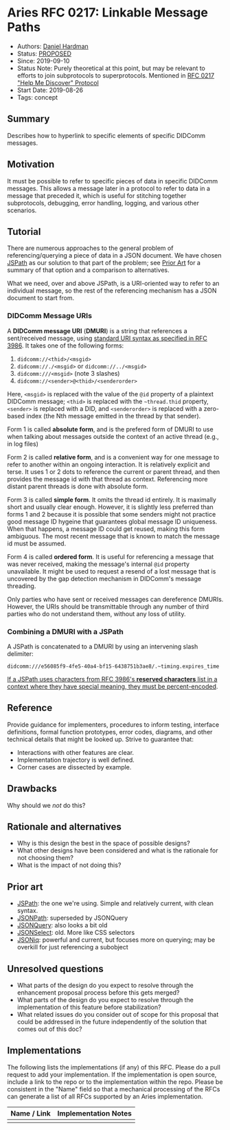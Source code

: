 # Aries RFC 0217: Linkable Message Paths
- Authors: [Daniel Hardman](daniel.hardman@gmail.com)
- Status: [PROPOSED](/README.md#proposed)
- Since: 2019-09-10
- Status Note: Purely theoretical at this point, but may be relevant to efforts to join subprotocols to superprotocols. Mentioned in [RFC 0217 "Help Me Discover" Protocol](../../features/0217-help-me-discover/README.md)
- Start Date: 2019-08-26
- Tags: concept

## Summary

Describes how to hyperlink to specific elements of specific DIDComm messages.

## Motivation

It must be possible to refer to specific pieces of data in specific DIDComm messages. This allows a message later in a protocol to refer to data in a message that preceded it, which is useful for stitching together subprotocols, debugging, error handling, logging, and various other scenarios.

## Tutorial

There are numerous approaches to the general problem of referencing/querying a piece of data in a JSON document. We have chosen [JSPath](https://github.com/dfilatov/jspath#quick-example) as our solution to that part of the problem; see [Prior Art](#prior-art) for a summary of that option and a comparison to alternatives.

What we need, over and above JSPath, is a URI-oriented way to refer to an individual message, so the rest of the referencing mechanism has a JSON document to start from.

### DIDComm Message URIs

A __DIDComm message URI__ (__DMURI__) is a string that references a sent/received message, using [standard URI syntax as specified in RFC 3986](https://tools.ietf.org/html/rfc3986). It takes one of the following forms:

1. `didcomm://<thid>/<msgid>`
2. `didcomm://./<msgid>` or `didcomm://../<msgid>`
3. `didcomm:///<msgid>` (note 3 slashes)
4. `didcomm://<sender>@<thid>/<senderorder>`

Here, `<msgid>` is replaced with the value of the `@id` property of a plaintext DIDComm message; `<thid>` is replaced with the `~thread.thid` property, `<sender>` is replaced with a DID, and `<senderorder>` is replaced with a zero-based index (the Nth message emitted in the thread by that sender). 

Form 1 is called __absolute form__, and is the prefered form of DMURI to use when talking about messages outside the context of an active thread (e.g., in log files)

Form 2 is called __relative form__, and is a convenient way for one message to refer to another within an ongoing interaction. It is relatively explicit and terse. It uses 1 or 2 dots to reference the current or parent thread, and then provides the message id with that thread as context. Referencing more distant parent threads is done with absolute form.

Form 3 is called __simple form__. It omits the thread id entirely. It is maximally short and usually clear enough. However, it is slightly less preferred than forms 1 and 2 because it is possible that some senders might not practice good message ID hygeine that guarantees global message ID uniqueness. When that happens, a message ID could get reused, making this form ambiguous. The most recent message that is known to match the message id must be assumed.

Form 4 is called __ordered form__. It is useful for referencing a message that was never received, making the message's internal `@id` property unavailable. It might be used to request a resend of a lost message that is uncovered by the gap detection mechanism in DIDComm's message threading.

Only parties who have sent or received messages can dereference DMURIs. However, the URIs should be transmittable through any number of third parties who do not understand them, without any loss of utility.

### Combining a DMURI with a JSPath

A JSPath is concatenated to a DMURI by using an intervening slash delimiter:

`didcomm:///e56085f9-4fe5-40a4-bf15-6438751b3ae8/.~timing.expires_time`

[If a JSPath uses characters from RFC 3986's __reserved characters__ list in a context where they have special meaning, they must be percent-encoded](https://en.wikipedia.org/wiki/Percent-encoding).

## Reference

Provide guidance for implementers, procedures to inform testing,
interface definitions, formal function prototypes, error codes,
diagrams, and other technical details that might be looked up.
Strive to guarantee that:

- Interactions with other features are clear.
- Implementation trajectory is well defined.
- Corner cases are dissected by example.

## Drawbacks

Why should we *not* do this?

## Rationale and alternatives

- Why is this design the best in the space of possible designs?
- What other designs have been considered and what is the rationale for not
choosing them?
- What is the impact of not doing this?

## Prior art

* [JSPath](https://github.com/dfilatov/jspath): the one we're using. Simple and relatively current, with clean syntax.
* [JSONPath](https://github.com/json-path/JsonPath): superseded by JSONQuery
* [JSONQuery](https://dojotoolkit.org/reference-guide/1.10/dojox/json/query.html): also looks a bit old
* [JSONSelect](https://github.com/lloyd/JSONSelect): old. More like CSS selectors
* [JSONiq](http://jsoniq.com/): powerful and current, but focuses more on querying; may be overkill for just referencing a subobject

## Unresolved questions

- What parts of the design do you expect to resolve through the
enhancement proposal process before this gets merged?
- What parts of the design do you expect to resolve through the
implementation of this feature before stabilization?
- What related issues do you consider out of scope for this 
proposal that could be addressed in the future independently of the
solution that comes out of this doc?
   
## Implementations

The following lists the implementations (if any) of this RFC. Please do a pull request to add your implementation. If the implementation is open source, include a link to the repo or to the implementation within the repo. Please be consistent in the "Name" field so that a mechanical processing of the RFCs can generate a list of all RFCs supported by an Aries implementation.

Name / Link | Implementation Notes
--- | ---
 |  | 

